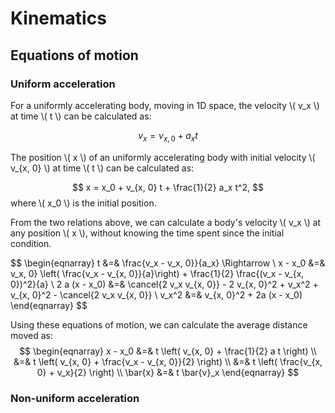 # Kinematics

## Equations of motion

### Uniform acceleration

For a uniformly accelerating body, moving in 1D space, the velocity \\( v_x \\) at time \\( t \\) can be calculated as:

$$
v_x = v_{x, 0}+ a_x t
$$

The position \\( x \\) of an uniformly accelerating body with initial velocity \\( v_{x, 0} \\) at time \\( t \\) can be calculated as:

$$
x = x_0 + v_{x, 0} t + \frac{1}{2} a_x t^2,
$$
where \\( x_0 \\) is the initial position.

From the two relations above, we can calculate a body's velocity \\( v_x \\) at any position \\( x \\), without knowing the time spent since the initial condition.

$$
\begin{eqnarray}
t &=& \frac{v_x - v_x, 0}}{a_x} \Rightarrow \\
x - x_0 &=& v_x, 0} \left( \frac{v_x - v_{x, 0}}{a}\right) + \frac{1}{2} \frac{(v_x - v_{x, 0})^2}{a} \\
2 a (x - x_0) &=& \cancel{2 v_x v_{x, 0}} - 2 v_{x, 0}^2 + v_x^2 + v_{x, 0}^2 - \cancel{2 v_x v_{x, 0}} \\
v_x^2 &=& v_{x, 0}^2 + 2a (x - x_0)
\end{eqnarray}
$$

Using these equations of motion, we can calculate the average distance moved as:
$$
\begin{eqnarray}
x - x_0 &=& t \left( v_{x, 0} + \frac{1}{2} a t \right) \\
&=& t \left( v_{x, 0} + \frac{v_x - v_{x, 0}}{2} \right) \\
&=& t \left( \frac{v_{x, 0} + v_x}{2} \right) \\
\bar{x} &=& t \bar{v}_x
\end{eqnarray}
$$

### Non-uniform acceleration

